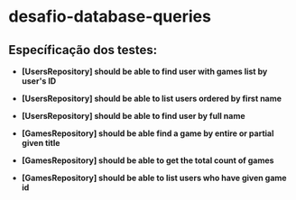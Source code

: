 # desafio-database-queries

## Específicação dos testes:


- **[UsersRepository] should be able to find user with games list by user's ID**
    
    
- **[UsersRepository] should be able to list users ordered by first name**
    
    
- **[UsersRepository] should be able to find user by full name**
    
    
- **[GamesRepository] should be able find a game by entire or partial given title**
    
    
- **[GamesRepository] should be able to get the total count of games**
    
    
- **[GamesRepository] should be able to list users who have given game id**
    
